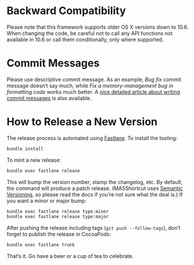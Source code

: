 # Backward Compatibility

Please note that this framework supports older OS X versions down to 10.6. When changing the code, be careful not to call any API functions not available in 10.6 or call them conditionally, only where supported.

# Commit Messages

Please use descriptive commit message. As an example, _Bug fix_ commit message doesn’t say much, while _Fix a memory-management bug in formatting code_ works much better. A [nice detailed article about writing commit messages](http://chris.beams.io/posts/git-commit/) is also available.

# How to Release a New Version

The release process is automated using [Fastlane](https://fastlane.tools). To install the tooling:

```bash
bundle install
```

To mint a new release:

```bash
bundle exec fastlane release
```

This will bump the version number, stamp the changelog, etc. By default, the command will produce a patch release. (MASShortcut uses [Semantic Versioning](http://semver.org/), so please read the docs if you’re not sure what the deal is.) If you want a minor or major bump:

```bash
bundle exec fastlane release type:minor
bundle exec fastlane release type:major
```

After pushing the release including tags (`git push --follow-tags`), don’t forget to publish the release in CocoaPods:

```bash
bundle exec fastlane trunk
```

That’s it. Go have a beer or a cup of tea to celebrate.
